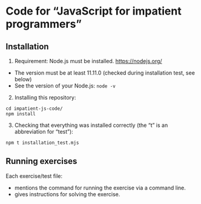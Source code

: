 # Code for “JavaScript for impatient programmers”

## Installation

1. Requirement: Node.js must be installed. https://nodejs.org/
  * The version must be at least 11.11.0 (checked during installation test, see below)
  * See the version of your Node.js: `node -v`

2. Installing this repository:

  ```
  cd impatient-js-code/
  npm install
  ```

3. Checking that everything was installed correctly (the “t” is an abbreviation for “test”):

  ```
  npm t installation_test.mjs
  ```

## Running exercises

Each exercise/test file:

* mentions the command for running the exercise via a command line.
* gives instructions for solving the exercise.
